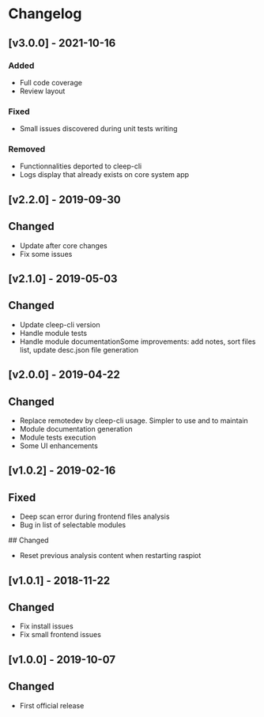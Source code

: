 # Changelog

## [v3.0.0] - 2021-10-16

### Added
* Full code coverage
* Review layout

### Fixed
* Small issues discovered during unit tests writing

### Removed
* Functionnalities deported to cleep-cli
* Logs display that already exists on core system app

## [v2.2.0] - 2019-09-30

## Changed
* Update after core changes
* Fix some issues

## [v2.1.0] - 2019-05-03

## Changed
* Update cleep-cli version
* Handle module tests
* Handle module documentationSome improvements: add notes, sort files list, update desc.json file generation

## [v2.0.0] - 2019-04-22

## Changed
* Replace remotedev by cleep-cli usage. Simpler to use and to maintain
* Module documentation generation
* Module tests execution
* Some UI enhancements

## [v1.0.2] - 2019-02-16

## Fixed
* Deep scan error during frontend files analysis
* Bug in list of selectable modules

## Changed
* Reset previous analysis content when restarting raspiot

## [v1.0.1] - 2018-11-22

## Changed
* Fix install issues
* Fix small frontend issues

## [v1.0.0] - 2019-10-07

## Changed
* First official release

